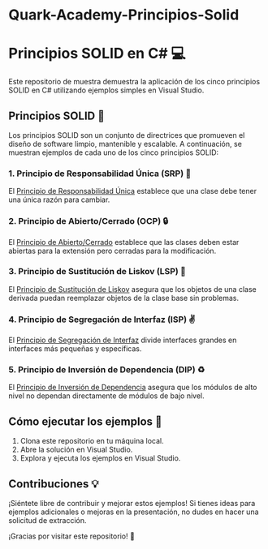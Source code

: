 # Quark-Academy-Principios-Solid
# Principios SOLID en C# :computer:

Este repositorio de muestra demuestra la aplicación de los cinco principios SOLID en C# utilizando ejemplos simples en Visual Studio.

## Principios SOLID :memo:

Los principios SOLID son un conjunto de directrices que promueven el diseño de software limpio, mantenible y escalable. A continuación, se muestran ejemplos de cada uno de los cinco principios SOLID:

### 1. Principio de Responsabilidad Única (SRP) :dart:

El [Principio de Responsabilidad Única](https://en.wikipedia.org/wiki/Single-responsibility_principle) establece que una clase debe tener una única razón para cambiar.

### 2. Principio de Abierto/Cerrado (OCP) :lock:

El [Principio de Abierto/Cerrado](https://en.wikipedia.org/wiki/Open/closed_principle) establece que las clases deben estar abiertas para la extensión pero cerradas para la modificación.

### 3. Principio de Sustitución de Liskov (LSP) :twisted_rightwards_arrows:

El [Principio de Sustitución de Liskov](https://en.wikipedia.org/wiki/Liskov_substitution_principle) asegura que los objetos de una clase derivada puedan reemplazar objetos de la clase base sin problemas. 
### 4. Principio de Segregación de Interfaz (ISP) :v:

El [Principio de Segregación de Interfaz](https://en.wikipedia.org/wiki/Interface_segregation_principle) divide interfaces grandes en interfaces más pequeñas y específicas. 

### 5. Principio de Inversión de Dependencia (DIP) :recycle:

El [Principio de Inversión de Dependencia](https://en.wikipedia.org/wiki/Dependency_inversion_principle) asegura que los módulos de alto nivel no dependan directamente de módulos de bajo nivel.

## Cómo ejecutar los ejemplos :rocket:

1. Clona este repositorio en tu máquina local.
2. Abre la solución en Visual Studio.
3. Explora y ejecuta los ejemplos en Visual Studio.

## Contribuciones :bulb:

¡Siéntete libre de contribuir y mejorar estos ejemplos! Si tienes ideas para ejemplos adicionales o mejoras en la presentación, no dudes en hacer una solicitud de extracción.

¡Gracias por visitar este repositorio! :star2:
